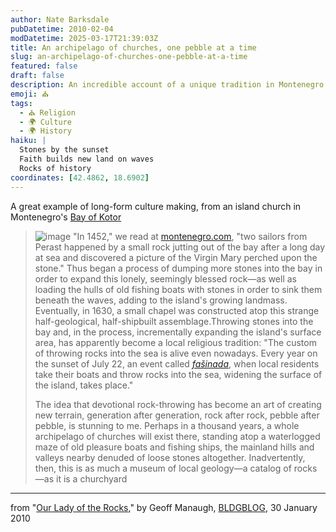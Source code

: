 ```yaml
---
author: Nate Barksdale
pubDatetime: 2010-02-04
modDatetime: 2025-03-17T21:39:03Z
title: An archipelago of churches, one pebble at a time
slug: an-archipelago-of-churches-one-pebble-at-a-time
featured: false
draft: false
description: An incredible account of a unique tradition in Montenegro's Bay of Kotor, where devotion and geology intertwine through the art of throwing stones into the sea.
emoji: ⛪
tags:
  - ⛪ Religion
  - 🌍 Culture
  - 🌍 History
haiku: |
  Stones by the sunset  
  Faith builds new land on waves  
  Rocks of history
coordinates: [42.4862, 18.6902]
---
```


A great example of long-form culture making, from an island church in Montenegro's [Bay of Kotor](http://maps.google.com/maps?f=q&source=s_q&hl=en&geocode=&q=kotor&sll=42.367676,19.146423&sspn=0.691981,1.476288&ie=UTF8&hq=&hnear=Kotor,+Montenegro&ll=42.486213,18.690169&spn=0.002698,0.005767&t=h&z=18)

> ![image](http://culture-making.com/media/kotor.jpg) "In 1452," we read at [montenegro.com](http://www.montenegro.com/phototrips/coast/Perast,_a_walk_through_eternity.html), "two sailors from Perast happened by a small rock jutting out of the bay after a long day at sea and discovered a picture of the Virgin Mary perched upon the stone." Thus began a process of dumping more stones into the bay in order to expand this lonely, seemingly blessed rock—as well as loading the hulls of old fishing boats with stones in order to sink them beneath the waves, adding to the island's growing landmass. Eventually, in 1630, a small chapel was constructed atop this strange half-geological, half-shipbuilt assemblage.Throwing stones into the bay and, in the process, incrementally expanding the island's surface area, has apparently become a local religious tradition: "The custom of throwing rocks into the sea is alive even nowadays. Every year on the sunset of July 22, an event called [_fašinada_](http://en.wikipedia.org/wiki/Our_Lady_of_the_Rocks), when local residents take their boats and throw rocks into the sea, widening the surface of the island, takes place."
>
> The idea that devotional rock-throwing has become an art of creating new terrain, generation after generation, rock after rock, pebble after pebble, is stunning to me. Perhaps in a thousand years, a whole archipelago of churches will exist there, standing atop a waterlogged maze of old pleasure boats and fishing ships, the mainland hills and valleys nearby denuded of loose stones altogether. Inadvertently, then, this is as much a museum of local geology—a catalog of rocks—as it is a churchyard

---

from "[Our Lady of the Rocks](http://bldgblog.blogspot.com/2010/01/our-lady-of-rocks.html)," by Geoff Manaugh, [BLDGBLOG](http://bldgblog.blogspot.com/2010/01/our-lady-of-rocks.html), 30 January 2010

